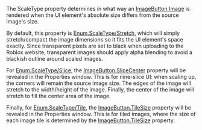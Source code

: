 The ScaleType property determines in what way an [ImageButton.Image](https://developer.roblox.com/api-reference/property/ImageButton/Image) is rendered when the UI element's absolute size differs from the source image's size.

By default, this property is [Enum.ScaleType/Stretch](https://developer.roblox.com/search#stq=ScaleType/Stretch), which will simply stretch/compact the image dimensions so it fits the UI element's space exactly. Since transparent pixels are set to black when uploading to the Roblox website, transparent images should apply alpha blending to avoid a blackish outline around scaled images.

For [Enum.ScaleType/Slice](https://developer.roblox.com/search#stq=ScaleType/Slice), the [ImageButton.SliceCenter](https://developer.roblox.com/api-reference/property/ImageButton/SliceCenter) property will be revealed in the Properties window. This is for nine-slice UI: when scaling up, the corners will remain the source image size. The edges of the image will stretch to the width/height of the image. Finally, the center of the image will stretch to fill the center area of the image.

Finally, for [Enum.ScaleType/Tile](https://developer.roblox.com/search#stq=ScaleType/Tile), the [ImageButton.TileSize](https://developer.roblox.com/api-reference/property/ImageButton/TileSize) property will be revealed in the Properties window. This is for tiled images, where the size of each image tile is determined by the [ImageButton.TileSize](https://developer.roblox.com/api-reference/property/ImageButton/TileSize) property.